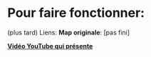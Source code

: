 # Pour faire fonctionner:
(plus tard)
Liens:
**Map originale**: [pas fini]

**[Vidéo YouTube qui présente](https://youtu.be/Bi4cc2Fp7Aw)**
